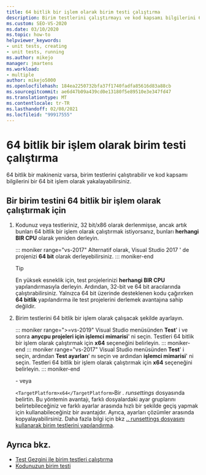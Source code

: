 ```yaml
---
title: 64 bitlik bir işlem olarak birim testi çalıştırma
description: Birim testlerini çalıştırmayı ve kod kapsamı bilgilerini 64 bitlik bir işlem olarak yakalamayı öğrenin. 64 bitlik bir bilgisayarınız olmalıdır.
ms.custom: SEO-VS-2020
ms.date: 03/10/2020
ms.topic: how-to
helpviewer_keywords:
- unit tests, creating
- unit tests, running
ms.author: mikejo
manager: jmartens
ms.workload:
- multiple
author: mikejo5000
ms.openlocfilehash: 184ea2250732bfa37f1740fadfa85616d83a88cb
ms.sourcegitcommit: ae6d47b09a439cd0e13180f5e89510e3e347fd47
ms.translationtype: MT
ms.contentlocale: tr-TR
ms.lasthandoff: 02/08/2021
ms.locfileid: "99917555"
---
```

# <a name="run-a-unit-test-as-a-64-bit-process"></a>64 bitlik bir işlem olarak birim testi çalıştırma

64 bitlik bir makineniz varsa, birim testlerini çalıştırabilir ve kod kapsamı bilgilerini bir 64 bit işlem olarak yakalayabilirsiniz.

## <a name="to-run-a-unit-test-as-a-64-bit-process"></a>Bir birim testini 64 bitlik bir işlem olarak çalıştırmak için

1. Kodunuz veya testleriniz, 32 bit/x86 olarak derlenmişse, ancak artık bunları 64 bitlik bir işlem olarak çalıştırmak istiyorsanız, bunları **herhangi BIR CPU** olarak yeniden derleyin.

   ::: moniker range="vs-2017"
   Alternatif olarak, Visual Studio 2017 ' de projenizi **64 bit** olarak derleyebilirsiniz.
   ::: moniker-end

    > [!TIP]
    > En yüksek esneklik için, test projelerinizi **herhangi BIR CPU** yapılandırmasıyla derleyin. Ardından, 32-bit ve 64 bit aracılarında çalıştırabilirsiniz. Yalnızca 64 bit üzerinde desteklenen kodu çağırırken **64 bitlik** yapılandırma ile test projelerini derlemek avantajına sahip değildir.

2. Birim testlerini 64 bitlik bir işlem olarak çalışacak şekilde ayarlayın.

   ::: moniker range=">=vs-2019"
   Visual Studio menüsünden **Test**' i ve sonra **anycpu projeleri için işlemci mimarisi**' ni seçin. Testleri 64 bitlik bir işlem olarak çalıştırmak için **x64** seçeneğini belirleyin.
   ::: moniker-end
   ::: moniker range="vs-2017"
   Visual Studio menüsünden **Test**' i seçin, ardından **Test ayarları**' nı seçin ve ardından **işlemci mimarisi**' ni seçin. Testleri 64 bitlik bir işlem olarak çalıştırmak için **x64** seçeneğini belirleyin.
   ::: moniker-end

   \- veya

   `<TargetPlatform>x64</TargetPlatform>`Bir *. runsettings* dosyasında belirtin. Bu yöntemin avantajı, farklı dosyalardaki ayar gruplarını belirtebileceğiniz ve farklı ayarlar arasında hızlı bir şekilde geçiş yapmak için kullanabileceğiniz bir avantajdır. Ayrıca, ayarları çözümler arasında kopyalayabilirsiniz. Daha fazla bilgi için bkz [.. runsettings dosyasını kullanarak birim testlerini yapılandırma](../test/configure-unit-tests-by-using-a-dot-runsettings-file.md).

## <a name="see-also"></a>Ayrıca bkz.

- [Test Gezgini ile birim testleri çalıştırma](../test/run-unit-tests-with-test-explorer.md)
- [Kodunuzun birim testi](../test/unit-test-your-code.md)
